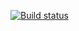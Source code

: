 [![Build status](https://ci.appveyor.com/api/projects/status/h2cysdxnokdb2602/branch/master?svg=true)](https://ci.appveyor.com/project/Kiber-bob/apici-y69u4/branch/master)
